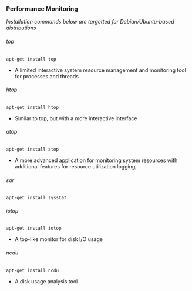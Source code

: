 ### Performance Monitoring
_Installation commands below are targetted for Debian/Ubuntu-based distributions_

###### top
```apt-get install top```
- A limited interactive system resource management and monitoring tool for processes and threads

###### htop
```apt-get install htop```
- Similar to top, but with a more interactive interface

###### atop
```apt-get install atop```
- A more advanced application for monitoring system resources with additional features for resource utilization logging,

###### sar
```apt-get install sysstat```

###### iotop
```apt-get install iotop```
- A top-like monitor for disk I/O usage

###### ncdu
```apt-get install ncdu```
- A disk usage analysis tool
